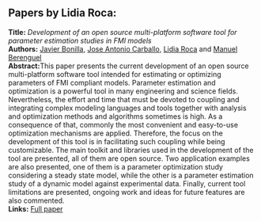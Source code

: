 <h2>Papers by Lidia Roca:</h2>
<p>
<b>Title:</b> <i> Development of an open source multi-platform software tool for parameter estimation studies in FMI models </i> <br />
<b>Authors:</b> <a href="../authors/author_31.html">Javier Bonilla</a>, <a href="../authors/author_40.html">Jose Antonio Carballo</a>, <a href="../authors/author_231.html">Lidia Roca</a> and <a href="../authors/author_25.html">Manuel Berenguel</a><br />
<b>Abstract:</b>This paper presents the current development of an open source multi-platform software tool intended for estimating or optimizing parameters of FMI compliant models. Parameter estimation and optimization is a powerful tool in many engineering and science fields. Nevertheless, the effort and time that must be devoted to coupling and integrating complex modeling languages and tools together with analysis and optimization methods and algorithms sometimes is high. As a consequence of that, commonly the most convenient and easy-to-use optimization mechanisms are applied. Therefore, the focus on the development of this tool is in facilitating such coupling while being customizable. The main toolkit and libraries used in the development of the tool are presented, all of them are open source. Two application examples are also presented, one of them is a parameter optimization study considering a steady state model, while the other is a parameter estimation study of a dynamic model against experimental data. Finally, current tool limitations are presented, ongoing work and ideas for future features are also commented.<br />
<b>Links:</b> <a href="../submissions/ecp17132683_BonillaCarballoRocaBerenguel.pdf">Full paper</a></p>